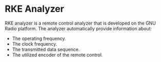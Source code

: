 # RKE Analyzer

RKE analyzer is a remote control analyzer that is developed on the GNU Radio platform.
The analyzer automatically provide information about:

* The operating frequency.
* The clock frequency.
* The transmitted data sequence. 
* The utilized encoder of the remote control.




